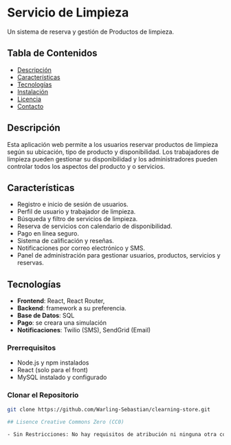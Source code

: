 # Servicio de Limpieza

Un sistema de reserva y gestión de Productos de limpieza.

## Tabla de Contenidos

- [Descripción](#descripción)
- [Características](#características)
- [Tecnologías](#tecnologías)
- [Instalación](#instalación)
- [Licencia](#licencia)
- [Contacto](#contacto)

## Descripción

Esta aplicación web permite a los usuarios reservar productos de limpieza según su ubicación, tipo de producto y disponibilidad. Los trabajadores de limpieza pueden gestionar su disponibilidad y los administradores pueden controlar todos los aspectos del producto y o servicios.

## Características

- Registro e inicio de sesión de usuarios.
- Perfil de usuario y trabajador de limpieza.
- Búsqueda y filtro de servicios de limpieza.
- Reserva de servicios con calendario de disponibilidad.
- Pago en línea seguro.
- Sistema de calificación y reseñas.
- Notificaciones por correo electrónico y SMS.
- Panel de administración para gestionar usuarios, productos, servicios y reservas.

## Tecnologías

- **Frontend**: React, React Router,
- **Backend**: framework a su preferencia.
- **Base de Datos**: SQL
- **Pago**: se creara una simulación 
- **Notificaciones**: Twilio (SMS), SendGrid (Email)

### Prerrequisitos

- Node.js y npm instalados
- React (solo para el front)
- MySQL instalado y configurado

### Clonar el Repositorio

```bash
git clone https://github.com/Warling-Sebastian/clearning-store.git

## Lisence Creative Commons Zero (CC0)

- Sin Restricciones: No hay requisitos de atribución ni ninguna otra condición. El software puede ser utilizado de cualquier manera, incluso en proyectos comerciales, sin necesidad de pedir permiso.